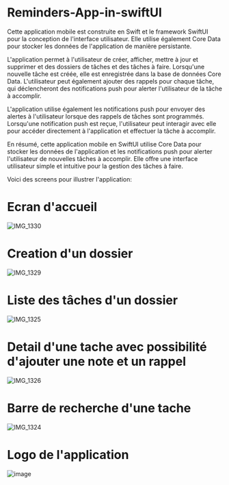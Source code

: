 # Reminders-App-in-swiftUI

Cette application mobile est construite en Swift et le framework SwiftUI pour la conception de l'interface utilisateur. 
Elle utilise également Core Data pour stocker les données de l'application de manière persistante.

L'application permet à l'utilisateur de créer, afficher, mettre à jour et supprimer et des dossiers de tâches et des tâches à faire. 
Lorsqu'une nouvelle tâche est créée, elle est enregistrée dans la base de données Core Data. 
L'utilisateur peut également ajouter des rappels pour chaque tâche, qui déclencheront des notifications push pour alerter l'utilisateur de la tâche à accomplir.

L'application utilise également les notifications push pour envoyer des alertes à l'utilisateur lorsque des rappels de tâches sont programmés.
Lorsqu'une notification push est reçue, l'utilisateur peut interagir avec elle pour accéder directement à l'application et effectuer la tâche à accomplir.

En résumé, cette application mobile en SwiftUI utilise Core Data pour stocker les données de l'application et les notifications push pour alerter l'utilisateur de nouvelles tâches à accomplir. 
Elle offre une interface utilisateur simple et intuitive pour la gestion des tâches à faire.

Voici des screens pour illustrer l'application:

# Ecran d'accueil
![IMG_1330](https://user-images.githubusercontent.com/56023123/220168797-38816cc7-5c50-488a-8a8e-d311389b5a49.jpg)

# Creation d'un dossier
![IMG_1329](https://user-images.githubusercontent.com/56023123/220168840-1543a8b7-66d0-4c3b-a330-6d3224dff87d.jpg)

# Liste des tâches d'un dossier
![IMG_1325](https://user-images.githubusercontent.com/56023123/220168881-a356e2a9-8dac-4645-acb6-440745f67dcf.jpg)

# Detail d'une tache avec possibilité d'ajouter une note et un rappel
![IMG_1326](https://user-images.githubusercontent.com/56023123/220168631-3a0c20bc-2143-400c-90d0-c51077152c4b.jpg)

# Barre de recherche d'une tache
![IMG_1324](https://user-images.githubusercontent.com/56023123/220168926-1cc10707-f4c9-440e-8ba7-fae8be03e724.jpg)

# Logo de l'application
![image](https://user-images.githubusercontent.com/56023123/220168423-0e8f72b3-3f6c-4150-bb53-ead822122072.png)
